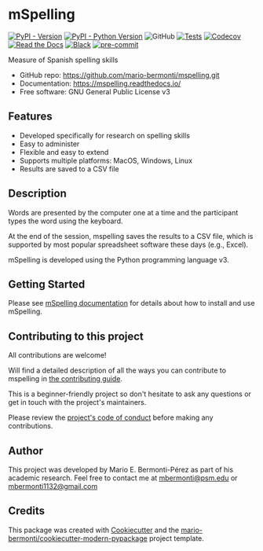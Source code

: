 # mSpelling

[![PyPI - Version](https://img.shields.io/pypi/v/mspelling.svg)](https://pypi.python.org/pypi/mspelling)
[![PyPI - Python Version](https://img.shields.io/pypi/pyversions/mspelling.svg)](https://pypi.python.org/pypi/mspelling)
![GitHub](https://img.shields.io/github/license/mario-bermonti/mspelling)
[![Tests](https://github.com/mario-bermonti/mspelling/workflows/tests/badge.svg)](https://github.com/mario-bermonti/mspelling/actions?workflow=tests)
[![Codecov](https://codecov.io/gh/mario-bermonti/mspelling/branch/master/graph/badge.svg?token=YOURTOKEN)](https://codecov.io/gh/mario-bermonti/mspelling)
[![Read the Docs](https://readthedocs.org/projects/mspelling/badge/)](https://mspelling.readthedocs.io/)
[![Black](https://img.shields.io/badge/code%20style-black-000000.svg)](https://github.com/psf/black)
[![pre-commit](https://img.shields.io/badge/pre--commit-enabled-brightgreen?logo=pre-commit&logoColor=white)](https://github.com/pre-commit/pre-commit)

Measure of Spanish spelling skills

* GitHub repo: <https://github.com/mario-bermonti/mspelling.git>
* Documentation: <https://mspelling.readthedocs.io/>
* Free software: GNU General Public License v3

## Features
- Developed specifically for research on spelling skills
- Easy to administer
- Flexible and easy to extend
- Supports multiple platforms: MacOS, Windows, Linux
- Results are saved to a CSV file

## Description
Words are presented by the computer one at a time and the participant types the word
using the keyboard.

At the end of the session, mspelling saves the results to a CSV file, which is supported
by most popular spreadsheet software these days (e.g., Excel).

mSpelling is developed using the Python programming language v3.

## Getting Started
Please see [mSpelling documentation][project_docs] for details about how to install and use mSpelling.

## Contributing to this project
  All contributions are welcome!

  Will find a detailed description of all the ways you can contribute to mspelling in
  [the contributing guide][contributing_guide].

  This is a beginner-friendly project so don't hesitate to ask any questions or get in touch
  with the project's maintainers.

  Please review the [project's code of conduct][code_conduct] before making
  any contributions.

## Author
This project was developed by Mario E. Bermonti-Pérez as part of
his academic research. Feel free to contact me at [mbermonti@psm.edu](mailto:mbermonti@psm.edu) or
[mbermonti1132@gmail.com](mailto:mbermonti1132@gmail.com)

## Credits

This package was created with [Cookiecutter][cookiecutter] and the [mario-bermonti/cookiecutter-modern-pypackage][cookiecutter-modern-pypackage] project template.

[cookiecutter]: https://github.com/cookiecutter/cookiecutter
[cookiecutter-modern-pypackage]: https://github.com/mario-bermonti/cookiecutter-modern-pypackage
[project_docs]: https://mspelling.readthedocs.io/
[code_conduct]: ./CODE_OF_CONDUCT.md
[contributing_guide]: ./contributing.md
